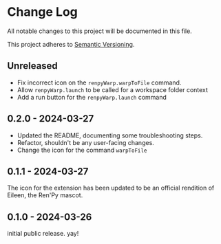 # Change Log

All notable changes to this project will be documented in this file.

This project adheres to [Semantic Versioning](http://semver.org/).

## Unreleased

-   Fix incorrect icon on the `renpyWarp.warpToFile` command.
-   Allow `renpyWarp.launch` to be called for a workspace folder context
-   Add a run button for the `renpyWarp.launch` command

## 0.2.0 - 2024-03-27

-   Updated the README, documenting some troubleshooting steps.
-   Refactor, shouldn't be any user-facing changes.
-   Change the icon for the command `warpToFile`

## 0.1.1 - 2024-03-27

The icon for the extension has been updated to be an official rendition of
Eileen, the Ren'Py mascot.

## 0.1.0 - 2024-03-26

initial public release. yay!
